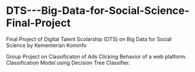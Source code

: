 # DTS---Big-Data-for-Social-Science-Final-Project

Final Project of Digital Talent Scolarship (DTS) on Big Data for Social Science by Kementerian Kominfo

Group Project on Classificaton of Ads Clicking Behavior of a web platform. Classification Model using Decision Tree Classifier.
